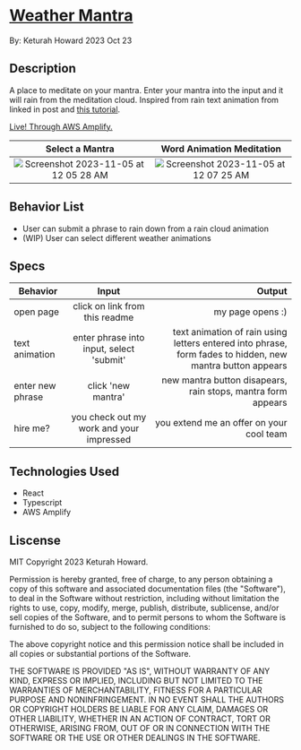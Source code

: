 # [Weather Mantra](https://main.dkhexjazkuu41.amplifyapp.com/)

By: Keturah Howard 2023 Oct 23

## Description

A place to meditate on your mantra. Enter your mantra into the input and it will rain from the meditation cloud.
Inspired from rain text animation from linked in post and [this tutorial](https://www.youtube.com/watch?v=OfSlkvtCeaI&ab_channel=OnlineTutorials).

[Live! Through AWS Amplify. 
](https://main.dkhexjazkuu41.amplifyapp.com/)

Select a Mantra             |  Word Animation Meditation
:-------------------------:|:-------------------------:
![Screenshot 2023-11-05 at 12 05 28 AM](https://github.com/KeturahDev/Weather-Mantra/assets/32975967/ffcd1fda-0e8f-443e-ae46-929168b47eca)  |  ![Screenshot 2023-11-05 at 12 07 25 AM](https://github.com/KeturahDev/Weather-Mantra/assets/32975967/1e24e261-b127-46bd-aa5b-7412d082ea45)


## Behavior List

- User can submit a phrase to rain down from a rain cloud animation
- (WIP) User can select different weather animations

## Specs

| Behavior  |                  Input                   |                                   Output |
| --------- | :--------------------------------------: | ---------------------------------------: |
| open page |      click on link from this readme      |                         my page opens :) |
| text animation | enter phrase into input, select 'submit'    | text animation of rain using letters entered into phrase, form fades to hidden, new mantra button appears  |
| enter new phrase | click 'new mantra' | new mantra button disapears, rain stops, mantra form appears |
| hire me?  | you check out my work and your impressed | you extend me an offer on your cool team |

## Technologies Used

- React
- Typescript
- AWS Amplify

## Liscense

MIT Copyright 2023 Keturah Howard.

Permission is hereby granted, free of charge, to any person obtaining a copy of this software and associated documentation files (the "Software"), to deal in the Software without restriction, including without limitation the rights to use, copy, modify, merge, publish, distribute, sublicense, and/or sell copies of the Software, and to permit persons to whom the Software is furnished to do so, subject to the following conditions:

The above copyright notice and this permission notice shall be included in all copies or substantial portions of the Software.

THE SOFTWARE IS PROVIDED "AS IS", WITHOUT WARRANTY OF ANY KIND, EXPRESS OR IMPLIED, INCLUDING BUT NOT LIMITED TO THE WARRANTIES OF MERCHANTABILITY, FITNESS FOR A PARTICULAR PURPOSE AND NONINFRINGEMENT. IN NO EVENT SHALL THE AUTHORS OR COPYRIGHT HOLDERS BE LIABLE FOR ANY CLAIM, DAMAGES OR OTHER LIABILITY, WHETHER IN AN ACTION OF CONTRACT, TORT OR OTHERWISE, ARISING FROM, OUT OF OR IN CONNECTION WITH THE SOFTWARE OR THE USE OR OTHER DEALINGS IN THE SOFTWARE.
